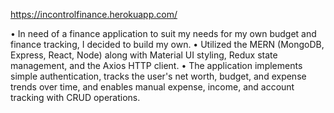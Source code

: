 https://incontrolfinance.herokuapp.com/

• In need of a finance application to suit my needs for my own budget and finance tracking, I decided to build my own.
• Utilized the MERN (MongoDB, Express, React, Node) along with Material UI styling, Redux state management, and the Axios HTTP client.
• The application implements simple authentication, tracks the user's net worth, budget, and expense trends over time, and enables manual expense, income, and account tracking with CRUD operations.
